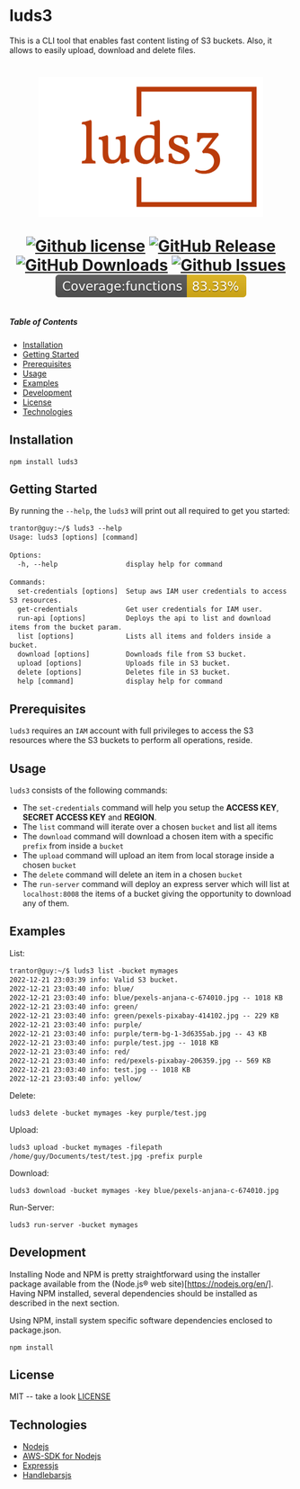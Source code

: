# luds3
This is a CLI tool that enables fast content listing of S3 buckets. Also, it allows to easily upload, download and delete files.

<h1 align="center">
  <img width="400" src="img/luds3.png" alt="luds3 header">
  <br/>
</hr>

[![Github license](https://img.shields.io/github/license/tmavroeid/luds3)](https://img.shields.io/github/license/tmavroeid/corellia)
[![GitHub Release](https://img.shields.io/github/release/tmavroeid/luds3.svg)](https://github.com/tmavroeid/corellia/releases)
[![GitHub Downloads](https://img.shields.io/github/downloads/tmavroeid/luds3/total)](https://img.shields.io/github/downloads/tmavroeid/luds3/total)
[![Github Issues](https://img.shields.io/github/issues/tmavroeid/luds3)](https://img.shields.io/github/issues/tmavroeid/luds3)
![coverage](coverage/badge-functions.svg)

##### Table of Contents
- [Installation](#installation)  
- [Getting Started](#getting-started)  
- [Prerequisites](#prerequisites)
- [Usage](#usage)
- [Examples](#examples)
- [Development](#development)
- [License](#license)
- [Technologies](#technologies)

## Installation

```
npm install luds3
```

## Getting Started
By running the `--help`, the `luds3` will print out all required to get you started:

```
trantor@guy:~/$ luds3 --help
Usage: luds3 [options] [command]

Options:
  -h, --help                 display help for command

Commands:
  set-credentials [options]  Setup aws IAM user credentials to access S3 resources.
  get-credentials            Get user credentials for IAM user.
  run-api [options]          Deploys the api to list and download items from the bucket param.
  list [options]             Lists all items and folders inside a bucket.
  download [options]         Downloads file from S3 bucket.
  upload [options]           Uploads file in S3 bucket.
  delete [options]           Deletes file in S3 bucket.
  help [command]             display help for command
```
## Prerequisites
`luds3` requires an `IAM` account with full privileges to access the S3 resources where the S3 buckets to perform all operations, reside. 

## Usage
`luds3` consists of the following commands:

- The `set-credentials` command will help you setup the **ACCESS KEY**, **SECRET ACCESS KEY** and **REGION**.
- The `list` command will iterate over a chosen `bucket` and list all items
- The `download` command will download a chosen item with a specific `prefix` from inside a `bucket`
- The `upload` command will upload an item from local storage inside a chosen `bucket`
- The `delete` command will delete an item in a chosen `bucket`
- The `run-server` command will deploy an express server which will list at `localhost:8008` the items of a bucket giving the opportunity to download any of them.

## Examples

List:

```
trantor@guy:~/$ luds3 list -bucket mymages
2022-12-21 23:03:39 info: Valid S3 bucket.
2022-12-21 23:03:40 info: blue/
2022-12-21 23:03:40 info: blue/pexels-anjana-c-674010.jpg -- 1018 KB
2022-12-21 23:03:40 info: green/
2022-12-21 23:03:40 info: green/pexels-pixabay-414102.jpg -- 229 KB
2022-12-21 23:03:40 info: purple/
2022-12-21 23:03:40 info: purple/term-bg-1-3d6355ab.jpg -- 43 KB
2022-12-21 23:03:40 info: purple/test.jpg -- 1018 KB
2022-12-21 23:03:40 info: red/
2022-12-21 23:03:40 info: red/pexels-pixabay-206359.jpg -- 569 KB
2022-12-21 23:03:40 info: test.jpg -- 1018 KB
2022-12-21 23:03:40 info: yellow/
```

Delete:

```
luds3 delete -bucket mymages -key purple/test.jpg
```

Upload:

```
luds3 upload -bucket mymages -filepath /home/guy/Documents/test/test.jpg -prefix purple
```

Download:

```
luds3 download -bucket mymages -key blue/pexels-anjana-c-674010.jpg
```

Run-Server:
```
luds3 run-server -bucket mymages
```

## Development
Installing Node and NPM is pretty straightforward using the installer package available from the (Node.js® web site)[https://nodejs.org/en/]. Having NPM installed, several dependencies should be installed as described in the next section.


Using NPM, install system specific software dependencies enclosed to package.json.

```
npm install
```
## License
MIT -- take a look [LICENSE](LICENSE.md)

## Technologies
* [Nodejs](https://nodejs.org/en/)
* [AWS-SDK for Nodejs](https://aws.amazon.com/sdk-for-node-js/)
* [Expressjs](https://expressjs.com/)
* [Handlebarsjs](https://handlebarsjs.com/)
